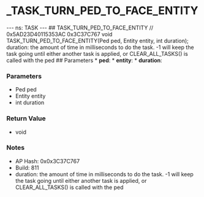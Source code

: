 # _TASK_TURN_PED_TO_FACE_ENTITY

--- ns: TASK --- ## TASK_TURN_PED_TO_FACE_ENTITY  // 0x5AD23D40115353AC 0x3C37C767 void TASK_TURN_PED_TO_FACE_ENTITY(Ped ped, Entity entity, int duration);  duration: the amount of time in milliseconds to do the task. -1 will keep the task going until either another task is applied, or CLEAR_ALL_TASKS() is called with the ped  ## Parameters * **ped**: * **entity**: * **duration**:

### Parameters
* Ped ped
* Entity entity
* int duration

### Return Value
* void

### Notes
* AP Hash: 0x0x3C37C767
* Build: 811
* duration: the amount of time in milliseconds to do the task. -1 will keep the task going until either another task is applied, or CLEAR_ALL_TASKS() is called with the ped

